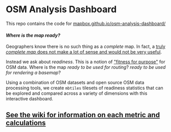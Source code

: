 OSM Analysis Dashboard
====

This repo contains the code for [mapbox.github.io/osm-analysis-dashboard/](https://mapbox.github.io/osm-analysis-dashboard/)

#### _Where is the map ready?_
Geographers know there is no such thing as a _complete_ map. In fact, a [truly _complete map_ does not make a lot of sense and would not be very useful](https://en.wikipedia.org/wiki/On_Exactitude_in_Science).

Instead we ask about _readiness_. This is a notion of ["fitness for purpose"](https://en.wiktionary.org/wiki/fit_for_purpose) for OSM data. Where is the map _ready to be used for routing_? _ready to be used for rendering a basemap_?

Using a combination of OSM datasets and open source OSM data processing tools, we create `mbtiles` tilesets of readiness statistics that can be explored and compared across a variety of dimensions with this interactive dashboard.

## [See the wiki for information on each metric and calculations](//github.com/mapbox/osm-analysis-dashboard/wiki)
